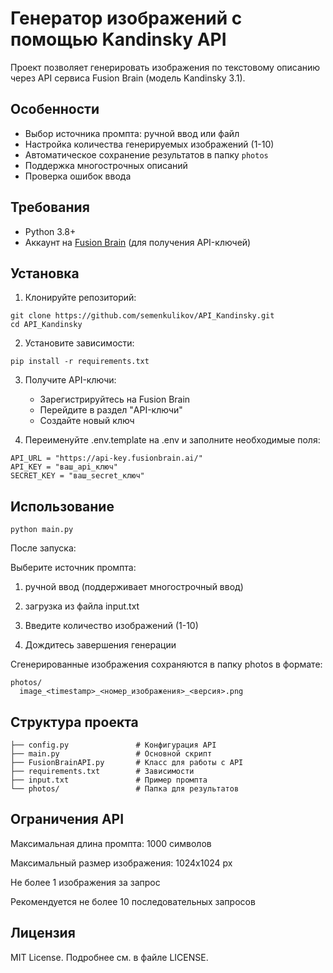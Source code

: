 # Генератор изображений с помощью Kandinsky API

Проект позволяет генерировать изображения по текстовому описанию через API сервиса Fusion Brain (модель Kandinsky 3.1).

## Особенности
- Выбор источника промпта: ручной ввод или файл
- Настройка количества генерируемых изображений (1-10)
- Автоматическое сохранение результатов в папку `photos`
- Поддержка многострочных описаний
- Проверка ошибок ввода

## Требования
- Python 3.8+
- Аккаунт на [Fusion Brain](https://fusionbrain.ai/) (для получения API-ключей)

## Установка
1. Клонируйте репозиторий:
```
git clone https://github.com/semenkulikov/API_Kandinsky.git
cd API_Kandinsky
```
2. Установите зависимости:
    
`pip install -r requirements.txt`

3. Получите API-ключи:

   * Зарегистрируйтесь на Fusion Brain
   * Перейдите в раздел "API-ключи"
   * Создайте новый ключ

4. Переименуйте .env.template на .env и заполните необходимые поля:
```
API_URL = "https://api-key.fusionbrain.ai/"
API_KEY = "ваш_api_ключ"
SECRET_KEY = "ваш_secret_ключ"
```

## Использование
`python main.py`

После запуска:

Выберите источник промпта:
1. ручной ввод (поддерживает многострочный ввод)

2. загрузка из файла input.txt

3. Введите количество изображений (1-10)

4. Дождитесь завершения генерации

Сгенерированные изображения сохраняются в папку photos в формате:

```
photos/
  image_<timestamp>_<номер_изображения>_<версия>.png
```
## Структура проекта

```
├── config.py               # Конфигурация API
├── main.py                 # Основной скрипт
├── FusionBrainAPI.py       # Класс для работы с API
├── requirements.txt        # Зависимости
├── input.txt               # Пример промпта
└── photos/                 # Папка для результатов
```

## Ограничения API
Максимальная длина промпта: 1000 символов

Максимальный размер изображения: 1024x1024 px

Не более 1 изображения за запрос

Рекомендуется не более 10 последовательных запросов

## Лицензия
MIT License. Подробнее см. в файле LICENSE.
